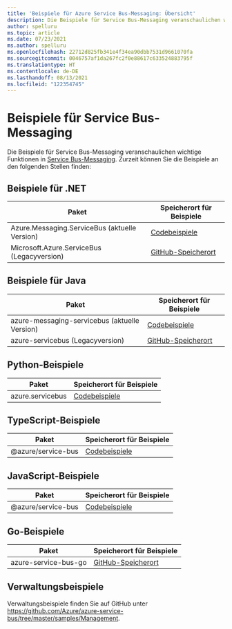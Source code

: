 ```yaml
---
title: 'Beispiele für Azure Service Bus-Messaging: Übersicht'
description: Die Beispiele für Service Bus-Messaging veranschaulichen wichtige Features des Azure Service Bus-Messagings. Enthält Links zu Beispielen auf GitHub.
author: spelluru
ms.topic: article
ms.date: 07/23/2021
ms.author: spelluru
ms.openlocfilehash: 22712d825fb341e4f34ea90dbb7531d9661070fa
ms.sourcegitcommit: 0046757af1da267fc2f0e88617c633524883795f
ms.translationtype: HT
ms.contentlocale: de-DE
ms.lasthandoff: 08/13/2021
ms.locfileid: "122354745"
---
```

# <a name="service-bus-messaging-samples"></a>Beispiele für Service Bus-Messaging
Die Beispiele für Service Bus-Messaging veranschaulichen wichtige Funktionen in [Service Bus-Messaging](https://azure.microsoft.com/services/service-bus/). Zurzeit können Sie die Beispiele an den folgenden Stellen finden:

## <a name="net-samples"></a>Beispiele für .NET

| Paket | Speicherort für Beispiele | 
| ------- | ---------------- | 
| Azure.Messaging.ServiceBus (aktuelle Version) | [Codebeispiele](/samples/azure/azure-sdk-for-net/azuremessagingservicebus-samples/) | 
| Microsoft.Azure.ServiceBus (Legacyversion) | [GitHub-Speicherort](https://github.com/Azure/azure-service-bus/tree/master/samples/DotNet/Microsoft.Azure.ServiceBus) |

## <a name="java-samples"></a>Beispiele für Java
| Paket | Speicherort für Beispiele | 
| ------- | ---------------- | 
| azure-messaging-servicebus (aktuelle Version) | [Codebeispiele](/samples/azure/azure-sdk-for-java/servicebus-samples/) |
| azure-servicebus (Legacyversion) | [GitHub-Speicherort](https://github.com/Azure/azure-service-bus/tree/master/samples/Java) |

## <a name="python-samples"></a>Python-Beispiele
| Paket | Speicherort für Beispiele |
| -------------------- | ----------------------- |
| azure.servicebus | [Codebeispiele](/samples/azure/azure-sdk-for-python/servicebus-samples/) |

## <a name="typescript-samples"></a>TypeScript-Beispiele
| Paket | Speicherort für Beispiele | 
| ------- | ---------------- | 
| @azure/service-bus | [Codebeispiele](/samples/azure/azure-sdk-for-js/service-bus-typescript/) | 

## <a name="javascript-samples"></a>JavaScript-Beispiele
| Paket | Speicherort für Beispiele | 
| ------- | ---------------- | 
| @azure/service-bus | [Codebeispiele](/samples/azure/azure-sdk-for-js/service-bus-javascript/) | 

## <a name="go-samples"></a>Go-Beispiele
| Paket | Speicherort für Beispiele | 
| ------- | ---------------- | 
| azure-service-bus-go | [GitHub-Speicherort](https://github.com/Azure/azure-service-bus-go/) |

## <a name="management-samples"></a>Verwaltungsbeispiele
Verwaltungsbeispiele finden Sie auf GitHub unter https://github.com/Azure/azure-service-bus/tree/master/samples/Management.

